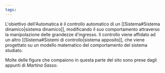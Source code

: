 ```yaml
---
tags:
---
```

L'obiettivo dell'Automatica è il controllo automatico di un [[Sistema#Sistema dinamico|sistema dinamico]], modificando il suo comportamento attraverso la manipolazione delle grandezze d'ingresso. Il controllo viene affidato ad un altro [[Sistema#Sistemi di controllo|sistema apposito]], che viene progettato su un modello matematico del comportamento del sistema studiato.

Molte delle figure che compaiono in questa parte del sito sono prese dagli appunti di _Martina Sasso_.